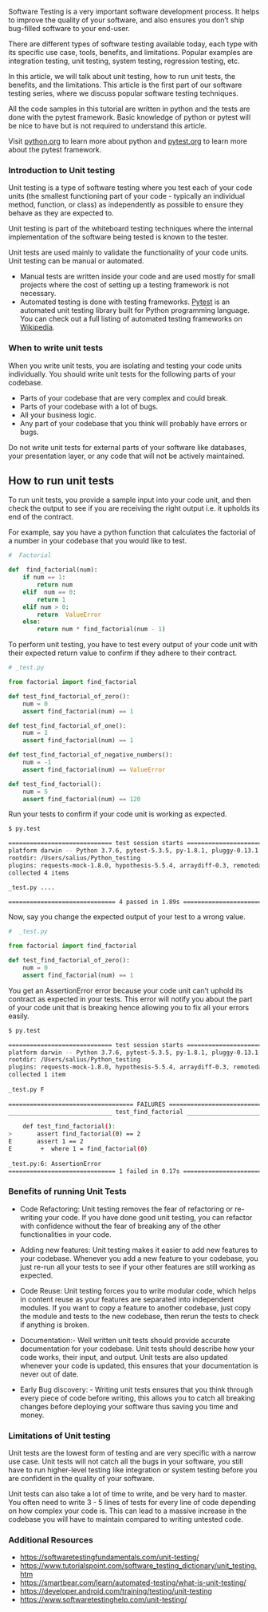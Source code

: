 Software Testing is a very important software development process. It helps to improve the quality of your software, and also ensures you don’t ship bug-filled software to your end-user. 

There are different types of software testing available today, each type with its specific use case, tools, benefits, and limitations. Popular examples are integration testing, unit testing, system testing, regression testing, etc. 

In this article, we will talk about unit testing, how to run unit tests, the benefits, and the limitations. This article is the first part of our software testing series, where we discuss popular software testing techniques.

All the code samples in this tutorial are written in python and the tests are done with the pytest framework. Basic knowledge of python or pytest will be nice to have but is not required to understand this article. 

Visit [python.org](https://www.python.org/) to learn more about python and [pytest.org](https://docs.pytest.org/en/stable/getting-started.html) to learn more about the pytest framework.

### Introduction to Unit testing

Unit testing is a type of software testing where you test each of your code units (the smallest functioning part of your code - typically an individual method, function, or class) as independently as possible to ensure they behave as they are expected to.

Unit testing is part of the whiteboard testing techniques where the internal implementation of the software being tested is known to the tester. 

Unit tests are used mainly to validate the functionality of your code units. Unit testing can be manual or automated. 

- Manual tests are written inside your code and are used mostly for small projects where the cost of setting up a testing framework is not necessary. 
- Automated testing is done with testing frameworks. [Pytest](https://docs.pytest.org/en/stable/getting-started.html) is an automated unit testing library built for Python programming language. You can check out a full listing of automated testing frameworks on [Wikipedia](https://en.wikipedia.org/wiki/List_of_unit_testing_frameworks). 

### When to write unit tests

When you write unit tests, you are isolating and testing your code units individually. You should write unit tests for the following parts of your codebase.

- Parts of your codebase that are very complex and could break.
- Parts of your codebase with a lot of bugs.
- All your business logic.
- Any part of your codebase that you think will probably have errors or bugs.

Do not write unit tests for external parts of your software like databases, your presentation layer, or any code that will not be actively maintained.

## How to run unit tests

To run unit tests, you provide a sample input into your code unit, and then check the output to see if you are receiving the right output i.e. it upholds its end of the contract.

For example, say you have a python function that calculates the factorial of a number in your codebase that you would like to test.

```python
#  Factorial

def  find_factorial(num):
    if num == 1:
        return num
    elif  num == 0:
        return 1
    elif num > 0:
        return  ValueError
    else:
        return num * find_factorial(num - 1)
```

To perform unit testing, you have to test every output of your code unit with their expected return value to confirm if they adhere to their contract. 

```python
# _test.py

from factorial import find_factorial

def test_find_factorial_of_zero():
    num = 0
    assert find_factorial(num) == 1

def test_find_factorial_of_one():
    num = 1
    assert find_factorial(num) == 1

def test_find_factorial_of_negative_numbers():
    num = -1
    assert find_factorial(num) == ValueError

def test_find_factorial():
    num = 5
    assert find_factorial(num) == 120
```
Run your tests to confirm if your code unit is working as expected.

```bash
$ py.test

============================= test session starts ==============================
platform darwin -- Python 3.7.6, pytest-5.3.5, py-1.8.1, pluggy-0.13.1
rootdir: /Users/salius/Python_testing
plugins: requests-mock-1.8.0, hypothesis-5.5.4, arraydiff-0.3, remotedata-0.3.2, openfiles-0.4.0, mock-3.3.1, doctestplus-0.5.0, astropy-header-0.1.2, cov-2.8.1
collected 4 items                                                              

_test.py ....                                                            [100%]

============================== 4 passed in 1.89s ===============================
```
Now, say you change the expected output of your test to a wrong value.

```python
#  _test.py

from factorial import find_factorial

def test_find_factorial_of_zero():
    num = 0
    assert find_factorial(num) == 1
```
You get an AssertionError error because your code unit can’t uphold its contract as expected in your tests. This error will notify you about the part of your code unit that is breaking hence allowing you to fix all your errors easily. 

```bash
$ py.test

============================= test session starts ==============================
platform darwin -- Python 3.7.6, pytest-5.3.5, py-1.8.1, pluggy-0.13.1
rootdir: /Users/salius/Python_testing
plugins: requests-mock-1.8.0, hypothesis-5.5.4, arraydiff-0.3, remotedata-0.3.2, openfiles-0.4.0, mock-3.3.1, doctestplus-0.5.0, astropy-header-0.1.2, cov-2.8.1
collected 1 item                                                               
 
_test.py F                                                               [100%]
 
=================================== FAILURES ===================================
_____________________________ test_find_factorial ______________________________
 
    def test_find_factorial():
>       assert find_factorial(0) == 2
E       assert 1 == 2
E        +  where 1 = find_factorial(0)
 
_test.py:6: AssertionError
============================== 1 failed in 0.17s ===============================
```

### Benefits of running Unit Tests

- Code Refactoring: Unit testing removes the fear of refactoring or re-writing your code. If you have done good unit testing, you can refactor with confidence without the fear of breaking any of the other functionalities in your code.

- Adding new features:  Unit testing makes it easier to add new features to your codebase. Whenever you add a new feature to your codebase, you just re-run all your tests to see if your other features are still working as expected.  

- Code Reuse:  Unit testing forces you to write modular code, which helps in content reuse as your features are separated into independent modules. If you want to copy a feature to another codebase, just copy the module and tests to the new codebase, then rerun the tests to check if anything is broken.

- Documentation:- Well written unit tests should provide accurate documentation for your codebase. Unit tests should describe how your code works, their input, and output. Unit tests are also updated whenever your code is updated, this ensures that your documentation is never out of date.

- Early Bug discovery: - Writing unit tests ensures that you think through every piece of code before writing, this allows you to catch all breaking changes before deploying your software thus saving you time and money. 

### Limitations of Unit testing

Unit tests are the lowest form of testing and are very specific with a narrow use case. Unit tests will not catch all the bugs in your software, you still have to run higher-level testing like integration or system testing before you are confident in the quality of your software.

Unit tests can also take a lot of time to write, and be very hard to master. You often need to write 3 - 5 lines of tests for every line of code depending on how complex your code is. This can lead to a massive increase in the codebase you will have to maintain compared to writing untested code.

### Additional Resources

- https://softwaretestingfundamentals.com/unit-testing/
- https://www.tutorialspoint.com/software_testing_dictionary/unit_testing.htm
- https://smartbear.com/learn/automated-testing/what-is-unit-testing/
- https://developer.android.com/training/testing/unit-testing
- https://www.softwaretestinghelp.com/unit-testing/
